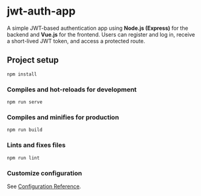 # jwt-auth-app

A simple JWT-based authentication app using **Node.js (Express)** for the backend and **Vue.js** for the frontend. Users can register and log in, receive a short-lived JWT token, and access a protected route.

## Project setup
```
npm install
```

### Compiles and hot-reloads for development
```
npm run serve
```

### Compiles and minifies for production
```
npm run build
```

### Lints and fixes files
```
npm run lint
```

### Customize configuration
See [Configuration Reference](https://cli.vuejs.org/config/).
